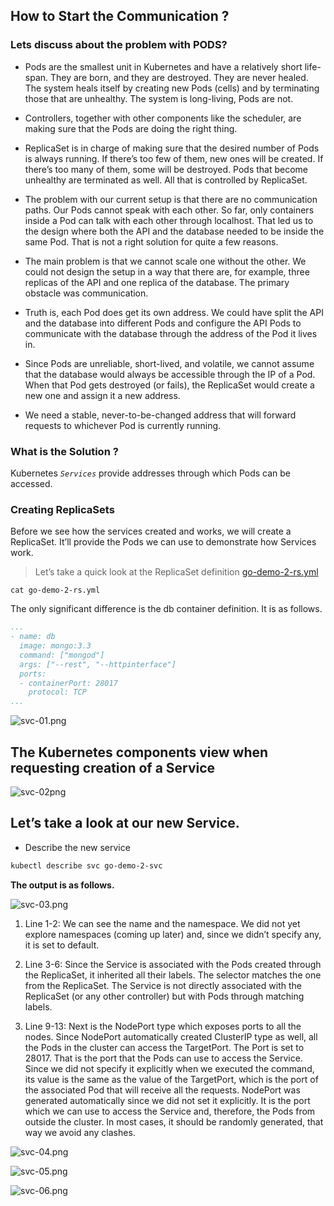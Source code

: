 

## How to Start the Communication ?

### Lets discuss about the problem with PODS?

- Pods are the smallest unit in Kubernetes and have a relatively short life-span. They are born, and they are destroyed. They are never healed. The system heals itself by creating new Pods (cells) and by terminating those that are unhealthy. The system is long-living, Pods are not.

- Controllers, together with other components like the scheduler, are making sure that the Pods are doing the right thing.

- ReplicaSet is in charge of making sure that the desired number of Pods is always running. If there’s too few of them, new ones will be created. If there’s too many of them, some will be destroyed. Pods that become unhealthy are terminated as well. All that is controlled by ReplicaSet.

- The problem with our current setup is that there are no communication paths. Our Pods cannot speak with each other. So far, only containers inside a Pod can talk with each other through localhost. That led us to the design where both the API and the database needed to be inside the same Pod. That is not a right solution for quite a few reasons.

- The main problem is that we cannot scale one without the other. We could not design the setup in a way that there are, for example, three replicas of the API and one replica of the database. The primary obstacle was communication.

- Truth is, each Pod does get its own address. We could have split the API and the database into different Pods and configure the API Pods to communicate with the database through the address of the Pod it lives in.

- Since Pods are unreliable, short-lived, and volatile, we cannot assume that the database would always be accessible through the IP of a Pod. When that Pod gets destroyed (or fails), the ReplicaSet would create a new one and assign it a new address.

- We need a stable, never-to-be-changed address that will forward requests to whichever Pod is currently running.

### What is the Solution ?

Kubernetes *`Services`* provide addresses through which Pods can be accessed.

### Creating ReplicaSets

Before we see how the services created and works, we will create a ReplicaSet. It’ll provide the Pods we can use to demonstrate how Services work.

> Let’s take a quick look at the ReplicaSet definition [go-demo-2-rs.yml](/lab/Services/go-demo-2-rs.yml)
```
cat go-demo-2-rs.yml
```
The only significant difference is the db container definition. It is as follows.
```yaml
...
- name: db
  image: mongo:3.3
  command: ["mongod"]
  args: ["--rest", "--httpinterface"]
  ports:
  - containerPort: 28017
    protocol: TCP
...
```

![svc-01.png](https://github.com/shivamjhalabfiles/kubernetes-lab/blob/master/images/svc-01.png)

## The Kubernetes components view when requesting creation of a Service
![svc-02png](https://github.com/shivamjhalabfiles/kubernetes-lab/blob/master/images/svc-02.png)

## Let’s take a look at our new Service.

- Describe the new service

```bash
kubectl describe svc go-demo-2-svc
```
**The output is as follows.**


![svc-03.png](https://github.com/shivamjhalabfiles/kubernetes-lab/blob/master/images/svc03.png)

1. Line 1-2: We can see the name and the namespace. We did not yet explore namespaces (coming up later) and, since we didn’t specify any, it is set to default.

2. Line 3-6: Since the Service is associated with the Pods created through the ReplicaSet, it inherited all their labels. The selector matches the one from the ReplicaSet. The Service is not directly associated with the ReplicaSet (or any other controller) but with Pods through matching labels.

3. Line 9-13: Next is the NodePort type which exposes ports to all the nodes. Since NodePort automatically created ClusterIP type as well, all the Pods in the cluster can access the TargetPort. The Port is set to 28017. That is the port that the Pods can use to access the Service. Since we did not specify it explicitly when we executed the command, its value is the same as the value of the TargetPort, which is the port of the associated Pod that will receive all the requests. NodePort was generated automatically since we did not set it explicitly. It is the port which we can use to access the Service and, therefore, the Pods from outside the cluster. In most cases, it should be randomly generated, that way we avoid any clashes.



![svc-04.png](https://github.com/shivamjhalabfiles/kubernetes-lab/blob/master/images/svc-04.png)




![svc-05.png](https://github.com/shivamjhalabfiles/kubernetes-lab/blob/master/images/svc-05.png)




![svc-06.png](https://github.com/shivamjhalabfiles/kubernetes-lab/blob/master/images/svc-06.png)